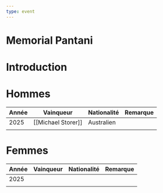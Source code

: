 ```yaml
---
type: event
---
```


# Memorial Pantani

# Introduction

# Hommes

| Année | Vainqueur          | Nationalité | Remarque |
| ----- | ------------------ | ----------- | -------- |
| 2025  | [[Michael Storer]] | Australien  |          |
|       |                    |             |          |
# Femmes

| Année | Vainqueur | Nationalité | Remarque |
| ----- | --------- | ----------- | -------- |
| 2025  |           |             |          |
|       |           |             |          |
